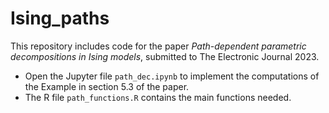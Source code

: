 # Ising_paths

This repository includes code for the paper
*Path-dependent parametric decompositions in Ising models*, 
submitted to The Electronic Journal 2023.

- Open the Jupyter file `path_dec.ipynb` to implement the computations of the Example in section 5.3 of the paper.
- The R file `path_functions.R` contains the main functions needed. 



